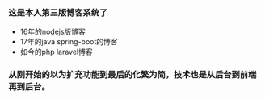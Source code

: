 ### 这是本人第三版博客系统了
- 16年的nodejs版博客
- 17年的java spring-boot的博客
- 如今的php laravel博客

### 从刚开始的以为扩充功能到最后的化繁为简，技术也是从后台到前端再到后台。



